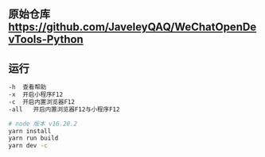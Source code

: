 ## 原始仓库 https://github.com/JaveleyQAQ/WeChatOpenDevTools-Python

## 运行
```sh
-h  查看帮助
-x  开启小程序F12
-c  开启内置浏览器F12
-all   开启内置浏览器F12与小程序F12
```
```sh
# node 版本 v16.20.2
yarn install
yarn run build
yarn dev -c
```